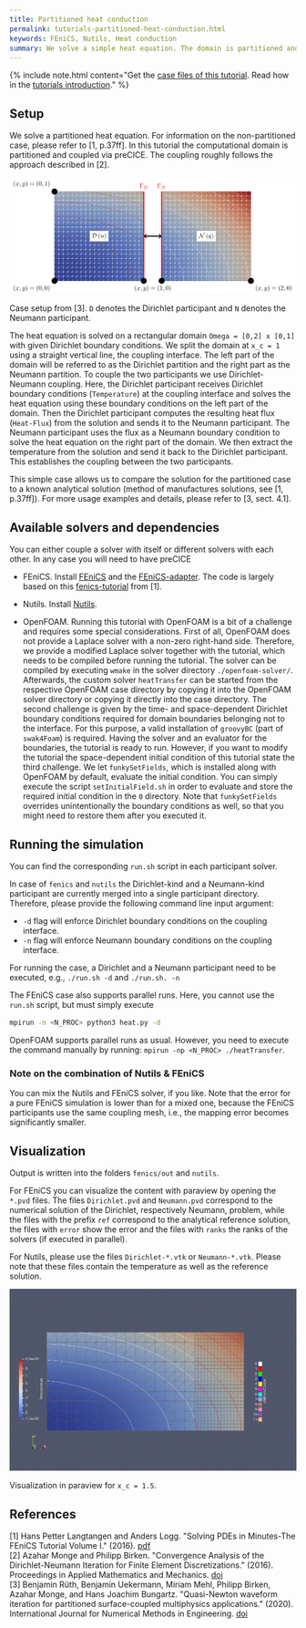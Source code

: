 ```yaml
---
title: Partitioned heat conduction
permalink: tutorials-partitioned-heat-conduction.html
keywords: FEniCS, Nutils, Heat conduction
summary: We solve a simple heat equation. The domain is partitioned and the coupling is established in a Dirichlet-Neumann fashion.
---
```


{% include note.html content="Get the [case files of this tutorial](https://github.com/precice/tutorials/tree/master/partitioned-heat-conduction). Read how in the [tutorials introduction](https://www.precice.org/tutorials.html)." %}

## Setup

We solve a partitioned heat equation. For information on the non-partitioned case, please refer to [1, p.37ff]. In this tutorial the computational domain is partitioned and coupled via preCICE. The coupling roughly follows the approach described in [2].

![Case setup of partitioned-heat-conduction case](images/tutorials-partitioned-heat-conduction-setup.png)

Case setup from [3]. `D` denotes the Dirichlet participant and `N` denotes the Neumann participant.

The heat equation is solved on a rectangular domain `Omega = [0,2] x [0,1]` with given Dirichlet boundary conditions. We split the domain at `x_c = 1` using a straight vertical line, the coupling interface. The left part of the domain will be referred to as the Dirichlet partition and the right part as the Neumann partition. To couple the two participants we use Dirichlet-Neumann coupling. Here, the Dirichlet participant receives Dirichlet boundary conditions (`Temperature`) at the coupling interface and solves the heat equation using these boundary conditions on the left part of the domain. Then the Dirichlet participant computes the resulting heat flux (`Heat-Flux`) from the solution and sends it to the Neumann participant. The Neumann participant uses the flux as a Neumann boundary condition to solve the heat equation on the right part of the domain. We then extract the temperature from the solution and send it back to the Dirichlet participant. This establishes the coupling between the two participants.

This simple case allows us to compare the solution for the partitioned case to a known analytical solution (method of manufactures solutions, see [1, p.37ff]). For more usage examples and details, please refer to [3, sect. 4.1].

## Available solvers and dependencies

You can either couple a solver with itself or different solvers with each other. In any case you will need to have preCICE

* FEniCS. Install [FEniCS](https://fenicsproject.org/download/) and the [FEniCS-adapter](https://github.com/precice/fenics-adapter). The code is largely based on this [fenics-tutorial](https://github.com/hplgit/fenics-tutorial/blob/master/pub/python/vol1/ft03_heat.py) from [1].

* Nutils. Install [Nutils](http://www.nutils.org/en/latest/).

* OpenFOAM. Running this tutorial with OpenFOAM is a bit of a challenge and requires some special considerations. First of all, OpenFOAM does not provide a Laplace solver with a non-zero right-hand side. Therefore, we provide a modified Laplace solver together with the tutorial, which needs to be compiled before running the tutorial. The solver can be compiled by executing `wmake` in the solver directory `./openfoam-solver/`. Afterwards, the custom solver `heatTransfer` can be started from the respective OpenFOAM case directory by copying it into the OpenFOAM solver directory or copying it directly into the case directory. The second challenge is given by the time- and space-dependent Dirichlet boundary conditions required for domain boundaries belonging not to the interface. For this purpose, a valid installation of `groovyBC` (part of `swak4Foam`) is required. Having the solver and an evaluator for the boundaries, the tutorial is ready to run. However, if you want to modify the tutorial the space-dependent initial condition of this tutorial state the third challenge. We let `funkySetFields`, which is installed along with OpenFOAM by default, evaluate the initial condition. You can simply execute the script `setInitialField.sh` in order to evaluate and store the required initial condition in the `0` directory. Note that `funkySetFields` overrides unintentionally the boundary conditions as well, so that you might need to restore them after you executed it.

## Running the simulation

You can find the corresponding `run.sh` script in each participant solver.

In case of `fenics` and `nutils` the Dirichlet-kind and a Neumann-kind participant are currently merged into a single participant directory. Therefore, please provide the following command line input argument:

* `-d` flag will enforce Dirichlet boundary conditions on the coupling interface.
* `-n` flag will enforce Neumann boundary conditions on the coupling interface.

For running the case, a Dirichlet and a Neumann participant need to be executed, e.g., `./run.sh -d` and `./run.sh. -n`

The FEniCS case also supports parallel runs. Here, you cannot use the `run.sh` script, but must simply execute

```bash
mpirun -n <N_PROC> python3 heat.py -d
```

OpenFOAM supports parallel runs as usual. However, you need to execute the command manually by running: `mpirun -np <N_PROC> ./heatTransfer`.

### Note on the combination of Nutils & FEniCS

You can mix the Nutils and FEniCS solver, if you like. Note that the error for a pure FEniCS simulation is lower than for a mixed one, because the FEniCS participants use the same coupling mesh, i.e., the mapping error becomes significantly smaller.

## Visualization

Output is written into the folders `fenics/out` and `nutils`.

For FEniCS you can visualize the content with paraview by opening the `*.pvd` files. The files `Dirichlet.pvd` and `Neumann.pvd` correspond to the numerical solution of the Dirichlet, respectively Neumann, problem, while the files with the prefix `ref` correspond to the analytical reference solution, the files with `error` show the error and the files with `ranks` the ranks of the solvers (if executed in parallel).

For Nutils, please use the files `Dirichlet-*.vtk` or `Neumann-*.vtk`. Please note that these files contain the temperature as well as the reference solution.

![Animation of the partitioned heat equation](images/tutorials-partitioned-heat-conduction-FEniCS-movie.gif)

Visualization in paraview for `x_c = 1.5`.

## References

[1] Hans Petter Langtangen and Anders Logg. "Solving PDEs in Minutes-The FEniCS Tutorial Volume I." (2016). [pdf](https://fenicsproject.org/pub/tutorial/pdf/fenics-tutorial-vol1.pdf)  
[2] Azahar Monge and Philipp Birken. "Convergence Analysis of the Dirichlet-Neumann Iteration for Finite Element Discretizations." (2016). Proceedings in Applied Mathematics and Mechanics. [doi](https://doi.org/10.1002/pamm.201610355)  
[3] Benjamin Rüth, Benjamin Uekermann, Miriam Mehl, Philipp Birken, Azahar Monge, and Hans Joachim Bungartz. "Quasi-Newton waveform iteration for partitioned surface-coupled multiphysics applications." (2020). International Journal for Numerical Methods in Engineering. [doi](https://doi.org/10.1002/nme.6443)  

